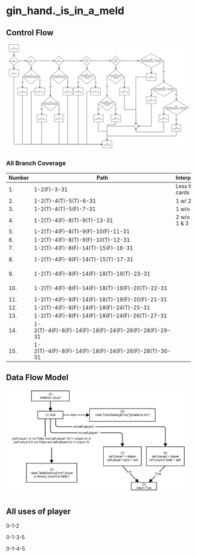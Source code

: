 # gin_hand.\_is_in_a_meld
## Control Flow
![Control Flow](gin_hand._is_in_a_meld.control_graph.png)

### All Branch Coverage
| Number | Path | Interpretation | Cards |
|--------|------|----------------|-------|
| 1. | 1-2(F)-3-31 | Less than 3 cards | card_group7 |
| 2. | 1-2(T)-4(T)-5(T)-6-31 | 1 w/ 2 \& 3 | 1S, 2S, 3S |
| 3. | 1-2(T)-4(T)-5(F)-7-31 | 1 w/o 2 or 3 | 1C |
| 4. | 1-2(T)-4(F)-8(T)-9(T)-13-31 |  2 w/o 3 \& 4 or 1 \& 3 | 2D
| 5. | 1-2(T)-4(F)-8(T)-9(F)-10(F)-11-31 | | 2D |
| 6. | 1-2(T)-4(F)-8(T)-9(F)-10(T)-12-31 | | 1S, 2S, 3S|
| 7. | 1-2(T)-4(F)-8(F)-14(T)-15(F)-16-31 | |  K(D)|
| 8. | 1-2(T)-4(F)-8(F)-14(T)-15(T)-17-31 | | K(S), Q(S), J(S)|
| 9. | 1-2(T)-4(F)-8(F)-14(F)-18(T)-19(T)-23-31 | | K(S), Q(S), J(S)|
| 10. | 1-2(T)-4(F)-8(F)-14(F)-18(T)-19(F)-20(T)-22-31 | | 10D, J(D), Q(D)|
| 11. | 1-2(T)-4(F)-8(F)-14(F)-18(T)-19(F)-20(F)-21-31 | | Q(C)|
| 12. | 1-2(T)-4(F)-8(F)-14(F)-18(F)-24(T)-25-31 | |   4H, 3H, 2H |
| 13. | 1-2(T)-4(F)-8(F)-14(F)-18(F)-24(F)-26(T)-27-31 | |  4H, 3H, 2H |
| 14. | 1-2(T)-4(F)-8(F)-14(F)-18(F)-24(F)-26(F)-28(F)-29-31 | | 4H, 3H, 2H |
| 15. | 1-2(T)-4(F)-8(F)-14(F)-18(F)-24(F)-26(F)-28(T)-30-31 | | 4H, 3H, 2H |

## Data Flow Model
![Data Flow Model](gin_table.seat_player.data_flow.png)
## All uses of player
0-1-2

0-1-3-5

0-1-4-5
